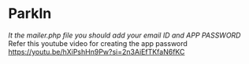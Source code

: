 # ParkIn
*It the mailer.php file you should add your email ID and APP PASSWORD*
Refer this youtube video for creating the app password https://youtu.be/hXiPshHn9Pw?si=2n3AiEfTKfaN6fKC
